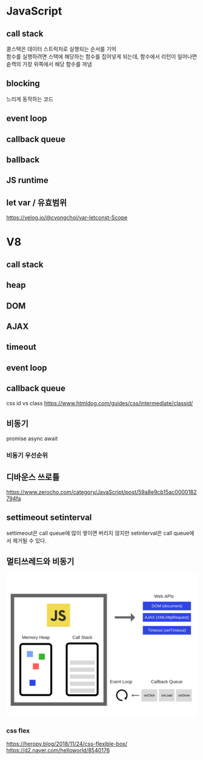 # JavaScript

## call stack
콜스택은 데이터 스트럭처로 실행되는 순서를 기억  
함수를 실행하려면 스택에 해당하는 함수를 집어넣게 되는데, 함수에서 리턴이 일어나면 슽캑의 가장 위쪽에서 해당 함수를 꺼냄  


## blocking
느리게 동작하는 코드


## event loop
## callback queue
## ballback
## JS runtime
## let var / 유효범위
https://velog.io/@cyongchoi/var-letconst-Scope

# V8
## call stack
## heap
## DOM
## AJAX
## timeout
## event loop
## callback queue

css id vs class
https://www.htmldog.com/guides/css/intermediate/classid/


## 비동기
promise
async await

### 비동기 우선순위

## 디바운스 쓰로틀
https://www.zerocho.com/category/JavaScript/post/59a8e9cb15ac0000182794fa


## settimeout setinterval
settimeout은 call queue에 많이 쌓이면 버리지 않지만
setinterval은 call queue에서 제거될 수 있다.

## 멀티쓰레드와 비동기

![](./img/img1.png)


### css flex
https://heropy.blog/2018/11/24/css-flexible-box/
https://d2.naver.com/helloworld/8540176


